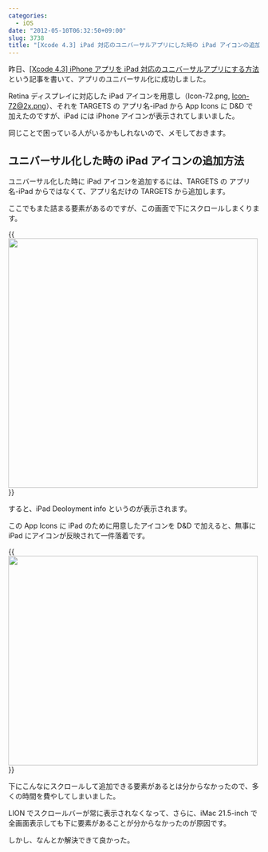 ```yaml
---
categories:
  - iOS
date: "2012-05-10T06:32:50+09:00"
slug: 3738
title: "[Xcode 4.3] iPad 対応のユニバーサルアプリにした時の iPad アイコンの追加方法"
---
```


昨日、[[Xcode 4.3] iPhone アプリを iPad 対応のユニバーサルアプリにする方法](http://rakuishi.com/archives/3733/)という記事を書いて、アプリのユニバーサル化に成功しました。

Retina ディスプレイに対応した iPad アイコンを用意し（Icon-72.png, Icon-72@2x.png）、それを TARGETS の アプリ名-iPad から App Icons に D&D で加えたのですが、iPad には iPhone アイコンが表示されてしまいました。

同じことで困っている人がいるかもしれないので、メモしておきます。

## ユニバーサル化した時の iPad アイコンの追加方法

ユニバーサル化した時に iPad アイコンを追加するには、TARGETS の アプリ名-iPad からではなくて、アプリ名だけの TARGETS から追加します。

ここでもまた詰まる要素があるのですが、この画面で下にスクロールしまくります。

{{<img alt="" src="/images/2012/05/3738_1.png" width="500" height="500">}}

すると、iPad Deoloyment info というのが表示されます。

この App Icons に iPad のために用意したアイコンを D&D で加えると、無事に iPad にアイコンが反映されて一件落着です。

{{<img alt="" src="/images/2012/05/3738_2.png" width="500" height="420">}}

下にこんなにスクロールして追加できる要素があるとは分からなかったので、多くの時間を費やしてしまいました。

LION でスクロールバーが常に表示されなくなって、さらに、iMac 21.5-inch で全画面表示しても下に要素があることが分からなかったのが原因です。

しかし、なんとか解決できて良かった。
